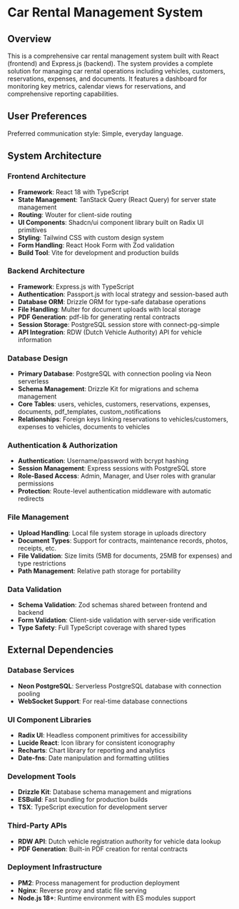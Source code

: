 # Car Rental Management System

## Overview

This is a comprehensive car rental management system built with React (frontend) and Express.js (backend). The system provides a complete solution for managing car rental operations including vehicles, customers, reservations, expenses, and documents. It features a dashboard for monitoring key metrics, calendar views for reservations, and comprehensive reporting capabilities.

## User Preferences

Preferred communication style: Simple, everyday language.

## System Architecture

### Frontend Architecture
- **Framework**: React 18 with TypeScript
- **State Management**: TanStack Query (React Query) for server state management
- **Routing**: Wouter for client-side routing
- **UI Components**: Shadcn/ui component library built on Radix UI primitives
- **Styling**: Tailwind CSS with custom design system
- **Form Handling**: React Hook Form with Zod validation
- **Build Tool**: Vite for development and production builds

### Backend Architecture
- **Framework**: Express.js with TypeScript
- **Authentication**: Passport.js with local strategy and session-based auth
- **Database ORM**: Drizzle ORM for type-safe database operations
- **File Handling**: Multer for document uploads with local storage
- **PDF Generation**: pdf-lib for generating rental contracts
- **Session Storage**: PostgreSQL session store with connect-pg-simple
- **API Integration**: RDW (Dutch Vehicle Authority) API for vehicle information

### Database Design
- **Primary Database**: PostgreSQL with connection pooling via Neon serverless
- **Schema Management**: Drizzle Kit for migrations and schema management
- **Core Tables**: users, vehicles, customers, reservations, expenses, documents, pdf_templates, custom_notifications
- **Relationships**: Foreign keys linking reservations to vehicles/customers, expenses to vehicles, documents to vehicles

### Authentication & Authorization
- **Authentication**: Username/password with bcrypt hashing
- **Session Management**: Express sessions with PostgreSQL store
- **Role-Based Access**: Admin, Manager, and User roles with granular permissions
- **Protection**: Route-level authentication middleware with automatic redirects

### File Management
- **Upload Handling**: Local file system storage in uploads directory
- **Document Types**: Support for contracts, maintenance records, photos, receipts, etc.
- **File Validation**: Size limits (5MB for documents, 25MB for expenses) and type restrictions
- **Path Management**: Relative path storage for portability

### Data Validation
- **Schema Validation**: Zod schemas shared between frontend and backend
- **Form Validation**: Client-side validation with server-side verification
- **Type Safety**: Full TypeScript coverage with shared types

## External Dependencies

### Database Services
- **Neon PostgreSQL**: Serverless PostgreSQL database with connection pooling
- **WebSocket Support**: For real-time database connections

### UI Component Libraries
- **Radix UI**: Headless component primitives for accessibility
- **Lucide React**: Icon library for consistent iconography
- **Recharts**: Chart library for reporting and analytics
- **Date-fns**: Date manipulation and formatting utilities

### Development Tools
- **Drizzle Kit**: Database schema management and migrations
- **ESBuild**: Fast bundling for production builds
- **TSX**: TypeScript execution for development server

### Third-Party APIs
- **RDW API**: Dutch vehicle registration authority for vehicle data lookup
- **PDF Generation**: Built-in PDF creation for rental contracts

### Deployment Infrastructure
- **PM2**: Process management for production deployment
- **Nginx**: Reverse proxy and static file serving
- **Node.js 18+**: Runtime environment with ES modules support